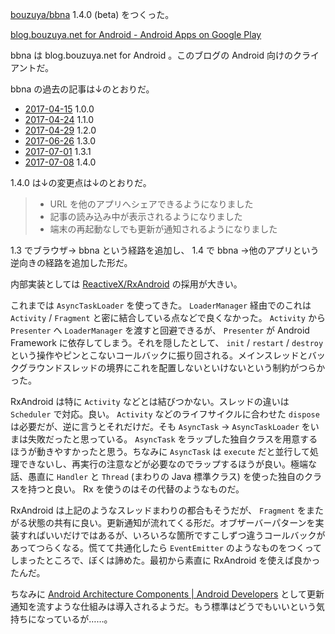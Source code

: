[bouzuya/bbna][] 1.4.0 (beta) をつくった。

[blog.bouzuya.net for Android - Android Apps on Google Play](https://play.google.com/store/apps/details?id=net.bouzuya.blog&hl=en)

bbna は blog.bouzuya.net for Android 。このブログの Android 向けのクライアントだ。

bbna の過去の記事は↓のとおりだ。

- [2017-04-15][] 1.0.0
- [2017-04-24][] 1.1.0
- [2017-04-29][] 1.2.0
- [2017-06-26][] 1.3.0
- [2017-07-01][] 1.3.1
- [2017-07-08][] 1.4.0

1.4.0 は↓の変更点は↓のとおりだ。

> - URL を他のアプリへシェアできるようになりました
> - 記事の読み込み中が表示されるようになりました
> - 端末の再起動なしでも更新が通知されるようになりました

1.3 でブラウザ→ bbna という経路を追加し、 1.4 で bbna →他のアプリという逆向きの経路を追加した形だ。

内部実装としては [ReactiveX/RxAndroid][] の採用が大きい。

これまでは `AsyncTaskLoader` を使ってきた。 `LoaderManager` 経由でのこれは `Activity` / `Fragment` と密に結合している点などで良くなかった。 `Activity` から `Presenter` へ `LoaderManager` を渡すと回避できるが、 `Presenter` が Android Framework に依存してしまう。それを隠したとして、 `init` / `restart` / `destroy` という操作やピンとこないコールバックに振り回される。メインスレッドとバックグラウンドスレッドの境界にこれを配置しないといけないという制約がつらかった。

RxAndroid は特に `Activity` などとは結びつかない。スレッドの違いは `Scheduler` で対応。良い。 `Activity` などのライフサイクルに合わせた `dispose` は必要だが、逆に言うとそれだけだ。そも `AsyncTask` -> `AsyncTaskLoader` をいまは失敗だったと思っている。 `AsyncTask` をラップした独自クラスを用意するほうが動きやすかったと思う。ちなみに `AsyncTask` は `execute` だと並行して処理できないし、再実行の注意などが必要なのでラップするほうが良い。極端な話、愚直に `Handler` と `Thread` (まわりの Java 標準クラス) を使った独自のクラスを持つと良い。 Rx を使うのはその代替のようなものだ。

RxAndroid は上記のようなスレッドまわりの都合もそうだが、 `Fragment` をまたがる状態の共有に良い。更新通知が流れてくる形だ。オブザーバーパターンを実装すればいいだけではあるが、いろいろな箇所ですこしずつ違うコールバックがあってつらくなる。慌てて共通化したら `EventEmitter` のようなものをつくってしまったところで、ぼくは諦めた。最初から素直に RxAndroid を使えば良かったんだ。

ちなみに [Android Architecture Components | Android Developers](https://developer.android.com/topic/libraries/architecture/index.html) として更新通知を流すような仕組みは導入されるようだ。もう標準はどうでもいいという気持ちになっているが……。

[bouzuya/bbna]: https://github.com/bouzuya/bbna
[2017-04-15]: https://blog.bouzuya.net/2017/04/15/
[2017-04-24]: https://blog.bouzuya.net/2017/04/24/
[2017-04-29]: https://blog.bouzuya.net/2017/04/29/
[2017-06-26]: https://blog.bouzuya.net/2017/06/26/
[2017-07-01]: https://blog.bouzuya.net/2017/07/01/
[2017-07-08]: https://blog.bouzuya.net/2017/07/08/
[ReactiveX/RxAndroid]: https://github.com/ReactiveX/RxAndroid
